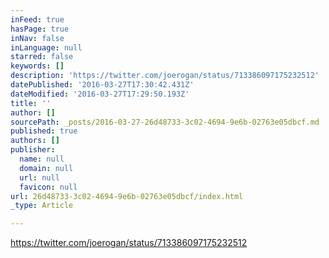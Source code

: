 ```yaml
---
inFeed: true
hasPage: true
inNav: false
inLanguage: null
starred: false
keywords: []
description: 'https://twitter.com/joerogan/status/713386097175232512'
datePublished: '2016-03-27T17:30:42.431Z'
dateModified: '2016-03-27T17:29:50.193Z'
title: ''
author: []
sourcePath: _posts/2016-03-27-26d48733-3c02-4694-9e6b-02763e05dbcf.md
published: true
authors: []
publisher:
  name: null
  domain: null
  url: null
  favicon: null
url: 26d48733-3c02-4694-9e6b-02763e05dbcf/index.html
_type: Article

---
```

https://twitter.com/joerogan/status/713386097175232512